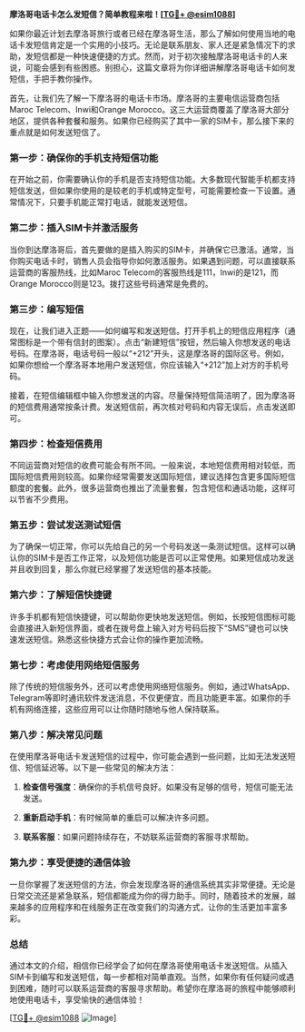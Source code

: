 **摩洛哥电话卡怎么发短信？简单教程来啦！[[TG💪+ @esim1088](https://t.me/s/esim1088)]**

如果你最近计划去摩洛哥旅行或者已经在摩洛哥生活，那么了解如何使用当地的电话卡发短信肯定是一个实用的小技巧。无论是联系朋友、家人还是紧急情况下的求助，发短信都是一种快速便捷的方式。然而，对于初次接触摩洛哥电话卡的人来说，可能会感到有些困惑。别担心，这篇文章将为你详细讲解摩洛哥电话卡如何发短信，手把手教你操作。

首先，让我们先了解一下摩洛哥的电话卡市场。摩洛哥的主要电信运营商包括Maroc Telecom、Inwi和Orange Morocco。这三大运营商覆盖了摩洛哥大部分地区，提供各种套餐和服务。如果你已经购买了其中一家的SIM卡，那么接下来的重点就是如何发送短信了。

### **第一步：确保你的手机支持短信功能**

在开始之前，你需要确认你的手机是否支持短信功能。大多数现代智能手机都支持短信发送，但如果你使用的是较老的手机或特定型号，可能需要检查一下设置。通常情况下，只要手机能正常打电话，就能发送短信。

### **第二步：插入SIM卡并激活服务**

当你到达摩洛哥后，首先要做的是插入购买的SIM卡，并确保它已激活。通常，当你购买电话卡时，销售人员会指导你如何激活服务。如果遇到问题，可以直接联系运营商的客服热线，比如Maroc Telecom的客服热线是111，Inwi的是121，而Orange Morocco则是123。拨打这些号码通常是免费的。

### **第三步：编写短信**

现在，让我们进入正题——如何编写和发送短信。打开手机上的短信应用程序（通常图标是一个带有信封的图案）。点击“新建短信”按钮，然后输入你想发送的电话号码。在摩洛哥，电话号码一般以“+212”开头，这是摩洛哥的国际区号。例如，如果你想给一个摩洛哥本地用户发送短信，你应该输入“+212”加上对方的手机号码。

接着，在短信编辑框中输入你想发送的内容。尽量保持短信简洁明了，因为摩洛哥的短信费用通常按条计费。发送短信前，再次核对号码和内容无误后，点击发送即可。

### **第四步：检查短信费用**

不同运营商对短信的收费可能会有所不同。一般来说，本地短信费用相对较低，而国际短信费用则较高。如果你经常需要发送国际短信，建议选择包含更多国际短信额度的套餐。此外，很多运营商也推出了流量套餐，包含短信和通话功能，这样可以节省不少费用。

### **第五步：尝试发送测试短信**

为了确保一切正常，你可以先给自己的另一个号码发送一条测试短信。这样可以确认你的SIM卡是否工作正常，以及短信功能是否可以正常使用。如果短信成功发送并且收到回复，那么你就已经掌握了发送短信的基本技能。

### **第六步：了解短信快捷键**

许多手机都有短信快捷键，可以帮助你更快地发送短信。例如，长按短信图标可能会直接进入新短信界面，或者在拨号盘上输入对方号码后按下“SMS”键也可以快速发送短信。熟悉这些快捷方式会让你的操作更加流畅。

### **第七步：考虑使用网络短信服务**

除了传统的短信服务外，还可以考虑使用网络短信服务。例如，通过WhatsApp、Telegram等即时通讯软件发送消息，不仅更便宜，而且功能更丰富。如果你的手机有网络连接，这些应用可以让你随时随地与他人保持联系。

### **第八步：解决常见问题**

在使用摩洛哥电话卡发送短信的过程中，你可能会遇到一些问题，比如无法发送短信、短信延迟等。以下是一些常见的解决方法：

1. **检查信号强度**：确保你的手机信号良好。如果没有足够的信号，短信可能无法发送。
   
2. **重新启动手机**：有时候简单的重启可以解决许多问题。
   
3. **联系客服**：如果问题持续存在，不妨联系运营商的客服寻求帮助。

### **第九步：享受便捷的通信体验**

一旦你掌握了发送短信的方法，你会发现摩洛哥的通信系统其实非常便捷。无论是日常交流还是紧急联系，短信都能成为你的得力助手。同时，随着技术的发展，越来越多的应用程序和在线服务正在改变我们的沟通方式，让你的生活更加丰富多彩。

### **总结**

通过本文的介绍，相信你已经学会了如何在摩洛哥使用电话卡发送短信。从插入SIM卡到编写和发送短信，每一步都相对简单直观。当然，如果你有任何疑问或遇到困难，随时可以联系运营商的客服寻求帮助。希望你在摩洛哥的旅程中能够顺利地使用电话卡，享受愉快的通信体验！

[[TG💪+ @esim1088](https://t.me/s/esim1088) ![Image](https://i.postimg.cc/4NQfJmqS/Snipaste-2025-05-13-00-14-12.png)]